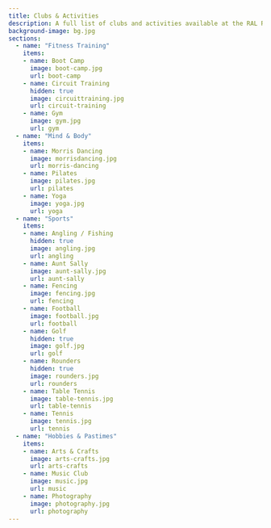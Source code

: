 ```yaml
---
title: Clubs & Activities
description: A full list of clubs and activities available at the RAL RecSoc.  Please note that, due to various events over the 2021/2022 period, not all clubs are currently up and running. However, please feel free to express your interest to the nominated club representatives.
background-image: bg.jpg
sections:
  - name: "Fitness Training"
    items:
    - name: Boot Camp
      image: boot-camp.jpg
      url: boot-camp
    - name: Circuit Training
      hidden: true
      image: circuittraining.jpg
      url: circuit-training
    - name: Gym
      image: gym.jpg
      url: gym
  - name: "Mind & Body"
    items:
    - name: Morris Dancing
      image: morrisdancing.jpg
      url: morris-dancing
    - name: Pilates
      image: pilates.jpg
      url: pilates
    - name: Yoga
      image: yoga.jpg
      url: yoga
  - name: "Sports"
    items:
    - name: Angling / Fishing
      hidden: true
      image: angling.jpg
      url: angling
    - name: Aunt Sally
      image: aunt-sally.jpg
      url: aunt-sally
    - name: Fencing
      image: fencing.jpg
      url: fencing
    - name: Football
      image: football.jpg
      url: football
    - name: Golf
      hidden: true
      image: golf.jpg
      url: golf
    - name: Rounders
      hidden: true
      image: rounders.jpg
      url: rounders
    - name: Table Tennis
      image: table-tennis.jpg
      url: table-tennis
    - name: Tennis
      image: tennis.jpg
      url: tennis
  - name: "Hobbies & Pastimes"
    items:
    - name: Arts & Crafts
      image: arts-crafts.jpg
      url: arts-crafts
    - name: Music Club
      image: music.jpg
      url: music
    - name: Photography
      image: photography.jpg
      url: photography
---
```

